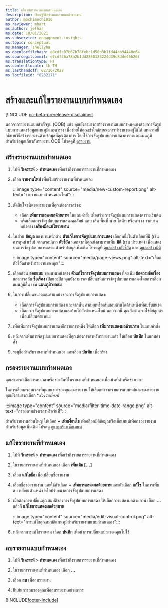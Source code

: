 ```yaml
---
title: เกี่ยวกับรายงานแบบกําหนดเอง
description: เรียนรู้วิธีสร้างและกำหนดค่ารายงาน
author: mochimochi016
ms.reviewer: mhart
ms.author: jefhar
ms.date: 10/01/2021
ms.subservice: engagement-insights
ms.topic: conceptual
ms.manager: shellyha
ms.openlocfilehash: e8cdfc07b67b78febc1d50b3b1fd44ab94448e64
ms.sourcegitcommit: e7cdf36a78a2b1dd2850183224d39c8dde46b26f
ms.translationtype: HT
ms.contentlocale: th-TH
ms.lasthandoff: 02/16/2022
ms.locfileid: "8232171"
---
```

# <a name="create-and-edit-custom-reports"></a>สร้างและแก้ไขรายงานแบบกําหนดเอง

[!INCLUDE [cc-beta-prerelease-disclaimer](includes/cc-beta-prerelease-disclaimer.md)]

นอกจากรายงานแบบสำเร็จรูป (OOB) แล้ว คุณยังสามารถสร้างรายงานแบบกำหนดเองด้วยการจัดรูปแบบการแสดงข้อมูลแผนภูมิและตาราง เพื่อช่วยให้คุณเข้าใจลักษณะการทำงานของผู้ใช้ได้ บทความนี้อธิบายวิธีสร้างรายงานด้วยข้อมูลที่คุณต้องการ โดยใช้การจัดรูปแบบการแสดงตารางและแผนภูมิ สำหรับข้อมูลเกี่ยวกับรายงาน OOB โปรดดูที่ [ดูรายงาน](view-reports.md)

## <a name="create-a-custom-report"></a>สร้างรายงานแบบกําหนดเอง

1. ไปที่ **วิเคราะห์** > **กำหนดเอง** เพื่อเข้าถึงรายการรายงานที่กำหนดเอง

1. เลือก **รายงานใหม่** เพื่อเริ่มสร้างรายงานที่กำหนดเอง

   :::image type="content" source="media/new-custom-report.png" alt-text="รายงานแบบกำหนดเองใหม่":::

1. ตัดสินใจชนิดของรายงานที่คุณต้องการสร้าง:

    - เลือก **เพิ่มการแสดงผลด้วยภาพ** ในแถบคำสั่ง เพื่อสร้างการจัดรูปแบบการแสดงตารางเริ่มต้น
    - หรือเลือกการจัดรูปแบบการแสดงคอลัมน์ แถบ เส้น พื้นที่ พาย โดนัท หรือตาราง จากบานหน้าต่าง **เครื่องมือแก้ไขรายงาน**

1. ในส่วน **ข้อมูล** ของบานหน้าต่าง **ตัวแก้ไขการจัดรูปแบบการแสดง** เลือกหนึ่งในตัวเลือกที่มี (เช่น การดูหน้าเว็บ) จากดรอปดาว **ตัวชี้วัด** นอกจากนี้คุณยังสามารถเพิ่ม **มิติ** (เช่น ประเทศ) เพื่อแสดงบนการจัดรูปแบบการแสดง สำหรับข้อมูลเพิ่มเติม โปรดดูที่ [ดูและสร้างตัวชี้วัด](metrics.md) และ [ดูและสร้างมิติ](dimensions.md)

   :::image type="content" source="media/page-views.png" alt-text="เลือกตัวชี้วัดสำหรับรายงานของคุณ":::

1. เลือกส่วน **ออกแบบ** ของบานหน้าต่าง **ตัวแก้ไขการจัดรูปแบบการแสดง** ที่จะเพิ่ม **ข้อความชื่อเรื่อง** และการสลับ **ชื่อเรื่อง** เปิดและปิด  คุณยังสามารถเปลี่ยนชนิดการจัดรูปแบบการแสดงโดยการเลือกแผนภูมิอื่น เช่น **แผนภูมิวงกลม**

1. ในการเปลี่ยนขนาดและตำแหน่งของการจัดรูปแบบการแสดง:
   - เลือกการจัดรูปแบบการแสดง และจากนั้น ลากมุมหรือเส้นขอบด้านใดด้านหนึ่งเพื่อปรับขนาด
   - เลือกการจัดรูปแบบการแสดงและย้ายไปยังตำแหน่งใหม่ นอกจากนี้ คุณยังสามารถใช้คีย์ลูกศรเพื่อเปลี่ยนตำแหน่ง
1. เพื่อเพิ่มการจัดรูปแบบการแสดงอีกรายการหนึ่ง ให้เลือก **เพิ่มการแสดงผลด้วยภาพ** ในแถบคำสั่ง
1. หลังจากเพิ่มการจัดรูปแบบการแสดงที่คุณต้องการสำหรับรายงานแล้ว ให้เลือก **บันทึก** ในแถบคำสั่ง

1. ระบุชื่อสำหรับรายงานที่กำหนดเอง และเลือก **บันทึก** เพื่อสร้าง
 
## <a name="filter-a-custom-report"></a>กรองรายงานแบบกำหนดเอง

คุณสามารถเลือกกรอบเวลาหรือช่วงวันที่ในรายงานที่กำหนดเองเพื่อเน้นที่ค่าหรือช่วงเวลา

ในการเลือกกรอบเวลาที่มุมบนขวาของมุมมองรายงาน ให้เลือกค่าจากรายการแบบหล่นลงของรายงาน คุณยังสามารถเลือก **ช่วงวันที่คงที่*

:::image type="content" source="media/filter-time-date-range.png" alt-text="กรองตามช่วงเวลาหรือวันที่":::

สำหรับรายงานส่วนใหญ่ ให้เลือก **+ เพิ่มเงื่อนไข** เพื่อเลือกมิติข้อมูลหรือเซ็กเมนต์เพื่อกรองรายงาน สำหรับข้อมูลเพิ่มเติม โปรดดู [ดูและสร้างเซ็กเมนต์](segments.md)

## <a name="edit-a-custom-report"></a>แก้ไขรายงานที่กำหนดเอง

1. ไปที่ **วิเคราะห์** > **กำหนดเอง** เพื่อเข้าถึงรายการรายงานที่กำหนดเอง

1. ในรายการรายงานที่กำหนดเอง เลือก **เพิ่มเติม [...]** 

1. เลือก **แก้ไขชื่อ** เพื่อเปลี่ยนชื่อรายงาน

1. เลือกชื่อของรายงาน และใช้ตัวเลือก **+ เพิ่มการแสดงผลด้วยภาพ** และตัวเลือก **แก้ไข** ในการเพิ่ม ลบ เปลี่ยนตำแหน่ง หรือปรับขนาดการจัดรูปแบบการแสดง

1. เมื่อต้องการเปลี่ยนคุณสมบัติของการจัดรูปแบบการแสดง ให้เลือกการแสดงผลด้วยภาพ เลือก **...** แล้วก็ **แก้ไขการแสดงผลด้วยภาพ**

   :::image type="content" source="media/edit-visual-control.png" alt-text="การแก้ไขคุณสมบัติแผนภูมิสำหรับรายงานแบบกำหนดเอง":::

1. หลังจากการแก้ไขรายงาน เลือก **บันทึก** เพื่อนำการเปลี่ยนแปลงของคุณไปใช้ 

## <a name="delete-a-custom-report"></a>ลบรายงานแบบกําหนดเอง

1. ไปที่ **วิเคราะห์** > **กำหนดเอง** เพื่อเข้าถึงรายการรายงานที่กำหนดเอง

1. ในรายการรายงานที่กำหนดเอง เลือก **...**

1. เลือก **ลบ** เพื่อลบรายงาน

1. ยืนยันการลบของคุณเพื่อลบรายงานอย่างถาวร


[!INCLUDE[footer-include](../includes/footer-banner.md)]
